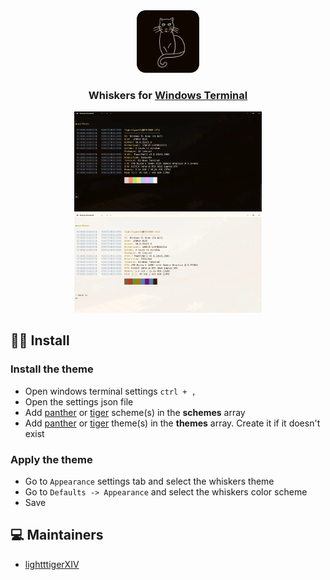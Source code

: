 <div align="center">

<img src="https://raw.githubusercontent.com/Whiskers-Color-Scheme/assets/main/logos/logo-rounded.webp" width="100">

### Whiskers for [Windows Terminal](https://apps.microsoft.com/detail/9n0dx20hk701)

<div>
    <img src="panther-preview.webp" width="300">
    <img src="tiger-preview.webp" width="300">
</div>
</div>

## 👷‍♂️ Install
### Install the theme
- Open windows terminal settings `ctrl + ,`
- Open the settings json file
- Add [panther](src/panther-scheme.json) or [tiger](src/tiger-scheme.json) scheme(s) in the **schemes** array
- Add [panther](src/panther-theme.json) or [tiger](src/tiger-theme.json) theme(s) in the **themes** array. Create it if it doesn't exist

### Apply the theme
- Go to `Appearance` settings tab and select the whiskers theme
- Go to `Defaults -> Appearance` and select the whiskers color scheme
- Save

## 💻 Maintainers

- [lightttigerXIV](https://github.com/lighttigerxiv)
